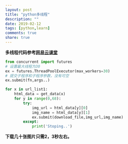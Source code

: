 ```yaml
---
layout: post
title: "python多线程"
description: ""
date: 2019-02-12
tags: [python,learn]
comments: true
share: true
---
```


**多线程代码参考[网易云课堂](https://study.163.com/course/courseLearn.htm?courseId=1006148015#/learn/video?lessonId=1053590358&courseId=1006148015)**
```python
from concurrent import futures
# 设置最大线程为30
ex = futures.ThreadPoolExecutor(max_workers=30)
# 提交子程序和子程序参数，没有可空
ex.submit(fn,args..)
```

```python
for x in url_list1:
    html_data = get_data(x)
    for y in range(0,68):
        try:
            img_url = html_data[y][0]
            img_name = html_data[y][1]
            ex.submit(download_file,img_url,img_name)
        except:
            print('Stoping..')
```

**下载几十张图片只需2，3秒左右。**

